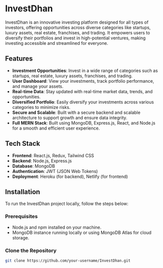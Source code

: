 # InvestDhan

InvestDhan is an innovative investing platform designed for all types of investors, offering opportunities across diverse categories like startups, luxury assets, real estate, franchises, and trading. It empowers users to diversify their portfolios and invest in high-potential ventures, making investing accessible and streamlined for everyone.

## Features

- **Investment Opportunities**: Invest in a wide range of categories such as startups, real estate, luxury assets, franchises, and trading.
- **User Dashboard**: View your investments, track portfolio performance, and manage your assets.
- **Real-time Data**: Stay updated with real-time market data, trends, and opportunities.
- **Diversified Portfolio**: Easily diversify your investments across various categories to minimize risks.
- **Secure and Scalable**: Built with a secure backend and scalable architecture to support growth and ensure data integrity.
- **Full MERN Stack**: Built using MongoDB, Express.js, React, and Node.js for a smooth and efficient user experience.

## Tech Stack

- **Frontend**: React.js, Redux, Tailwind CSS
- **Backend**: Node.js, Express.js
- **Database**: MongoDB
- **Authentication**: JWT (JSON Web Tokens)
- **Deployment**: Heroku (for backend), Netlify (for frontend)

## Installation

To run the InvestDhan project locally, follow the steps below:

### Prerequisites

- Node.js and npm installed on your machine.
- MongoDB instance running locally or using MongoDB Atlas for cloud storage.

### Clone the Repository

```bash
git clone https://github.com/your-username/InvestDhan.git
